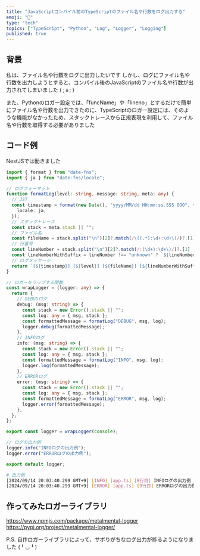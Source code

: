 ```yaml
---
title: "JavaScriptコンパイル前のTypeScriptのファイル名や行数をログ出力する"
emoji: "🐡"
type: "tech"
topics: ["TypeScript", "Python", "Log", "Logger", "Logging"]
published: true
---
```


## 背景

私は、ファイル名や行数をログに出力したいです
しかし、ログにファイル名や行数を出力しようとすると、コンパイル後のJavaScriptのファイル名や行数が出力されてしまいました ( ;ㅿ; )

また、Pythonのロガー設定では、「funcName」や「lineno」とするだけで簡単にファイル名や行数を出力できたのに、TypeScriptのロガー設定には、そのような機能がなかったため、スタックトレースから正規表現を利用して、ファイル名や行数を取得する必要がありました


## コード例
NestJSでは動きました
```typescript
import { format } from "date-fns";
import { ja } from "date-fns/locale";

// ログフォーマット
function formatLog(level: string, message: string, meta: any) {
  // JST
  const timestamp = format(new Date(), "yyyy/MM/dd HH:mm:ss.SSS OOO", {
    locale: ja,
  });
  // スタックトレース
  const stack = meta.stack || "";
  // ファイル名
  const fileName = stack.split("\n")[2]?.match(/\((.*):\d+:\d+\)/)?.[1] || "unknown";
  // 行番号
  const lineNumber = stack.split("\n")[2]?.match(/:(\d+):\d+\)/)?.[1] || "unknown";
  const lineNumberWithSuffix = lineNumber !== "unknown" ? `${lineNumber}行目` : "unknown";
  // ログメッセージ
  return `[${timestamp}] [${level}] [${fileName}] [${lineNumberWithSuffix}] ${message}`;
}

// ロガーをラップする関数
const wrapLogger = (logger: any) => {
  return {
    // DEBUGログ
    debug: (msg: string) => {
      const stack = new Error().stack || "";
      const log: any = { msg, stack };
      const formattedMessage = formatLog("DEBUG", msg, log);
      logger.debug(formattedMessage);
    },
    // INFOログ
    info: (msg: string) => {
      const stack = new Error().stack || "";
      const log: any = { msg, stack };
      const formattedMessage = formatLog("INFO", msg, log);
      logger.log(formattedMessage);
    },
    // ERRORログ
    error: (msg: string) => {
      const stack = new Error().stack || "";
      const log: any = { msg, stack };
      const formattedMessage = formatLog("ERROR", msg, log);
      logger.error(formattedMessage);
    },
  };
};

export const logger = wrapLogger(console);

// ログの出力例
logger.info("INFOログの出力例");
logger.error("ERRORログの出力例");

export default logger;
```
```bash
# 出力例
[2024/09/14 20:03:40.299 GMT+9] [INFO] [app.ts] [8行目] INFOログの出力例
[2024/09/14 20:03:40.299 GMT+9] [ERROR] [app.ts] [9行目] ERRORログの出力例
```

## 作ってみたロガーライブラリ
https://www.npmjs.com/package/metalmental-logger
https://pypi.org/project/metalmental-logger/

P.S. 自作ロガーライブラリによって、サボりがちなログ出力が捗るようになりました (╹◡╹)